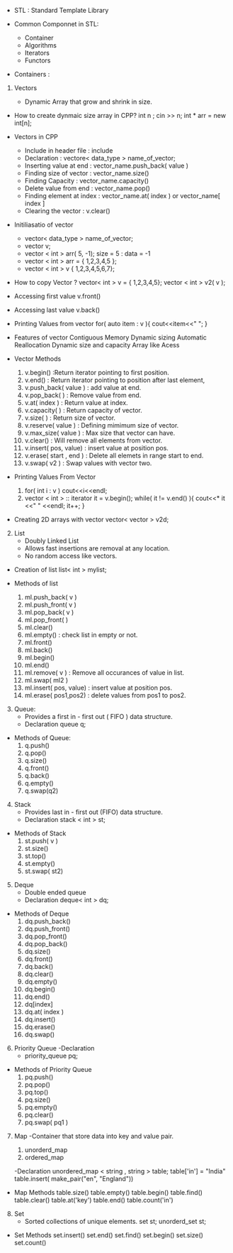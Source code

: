 - STL : Standard Template Library

- Common Componnet in STL:

  - Container
  - Algorithms
  - Iterators
  - Functors

- Containers :

1. Vectors

   - Dynamic Array that grow and shrink in size.

- How to create dynmaic size array in CPP?
  int n ;
  cin >> n;
  int \* arr = new int[n];

- Vectors in CPP

  - Include in header file : include<vector>
  - Declaration : vectore< data_type > name_of_vector;
  - Inserting value at end : vector_name.push_back( value )
  - Finding size of vector : vector_name.size()
  - Finding Capacity : vector_name.capacity()
  - Delete value from end : vector_name.pop()
  - Finding element at index : vector_name.at( index ) or vector_name[ index ]
  - Clearing the vector : v.clear()

- Initiliasatio of vector

  - vector< data_type > name_of_vector;
  - vector <int> v;
  - vector < int > arr( 5, -1); size = 5 : data = -1
  - vector < int > arr = { 1,2,3,4,5 };
  - vector < int > v { 1,2,3,4,5,6,7};

- How to copy Vector ?
  vector< int > v = { 1,2,3,4,5};
  vector < int > v2( v );

- Accessing first value v.front()
- Accessing last value v.back()

- Printing Values from vector
  for( auto item : v ){
  cout<<item<<" ";
  }

- Features of vector
  Contiguous Memory
  Dynamic sizing
  Automatic Reallocation
  Dynamic size and capacity
  Array like Acess

- Vector Methods

  1. v.begin() :Return iterator pointing to first position.
  2. v.end() : Return iterator pointing to position after last element,
  3. v.push_back( value ) : add value at end.
  4. v.pop_back( ) : Remove value from end.
  5. v.at( index ) : Return value at index.
  6. v.capacity( ) : Return capacity of vector.
  7. v.size( ) : Return size of vector.
  8. v.reserve( value ) : Defining mimimum size of vector.
  9. v.max_size( value ) : Max size that vector can have.
  10. v.clear() : Will remove all elements from vector.
  11. v.insert( pos, value) : insert value at position pos.
  12. v.erase( start , end ) : Delete all elemets in range start to end.
  13. v.swap( v2 ) : Swap values with vector two.

- Printing Values From Vector

  1. for( int i : v ) cout<<i<<endl;
  2. vector < int > :: iterator it = v.begin();
     while( it != v.end() ){
     cout<<\* it <<" " <<endl;
     it++;
     }

- Creating 2D arrays with vector
  vector< vector <int> > v2d;

2. List
   - Doubly Linked List
   - Allows fast insertions are removal at any location.
   - No random access like vectors.

- Creation of list
  list< int > mylist;

- Methods of list
  1. ml.push_back( v )
  2. ml.push_front( v )
  3. ml.pop_back( v )
  4. ml.pop_front( )
  5. ml.clear()
  6. ml.empty() : check list in empty or not.
  7. ml.front()
  8. ml.back()
  9. ml.begin()
  10. ml.end()
  11. ml.remove( v ) : Remove all occurances of value in list.
  12. ml.swap( ml2 )
  13. ml.insert( pos, value) : insert value at position pos.
  14. ml.erase( pos1,pos2) : delete values from pos1 to pos2.

3. Queue:
   - Provides a first in - first out ( FIFO ) data structure.
   - Declaration
     queue<int> q;

- Methods of Queue:
  1. q.push()
  2. q.pop()
  3. q.size()
  4. q.front()
  5. q.back()
  6. q.empty()
  7. q.swap(q2)

4. Stack
   - Provides last in - first out (FIFO) data structure.
   - Declaration
     stack < int > st;

- Methods of Stack
  1. st.push( v )
  2. st.size()
  3. st.top()
  4. st.empty()
  5. st.swap( st2)

5. Deque
   - Double ended queue
   - Declaration
     deque< int > dq;

- Methods of Deque
  1. dq.push_back()
  2. dq.push_front()
  3. dq.pop_front()
  4. dq.pop_back()
  5. dq.size()
  6. dq.front()
  7. dq.back()
  8. dq.clear()
  9. dq.empty()
  10. dq.begin()
  11. dq.end()
  12. dq[index]
  13. dq.at( index )
  14. dq.insert()
  15. dq.erase()
  16. dq.swap()

6. Priority Queue
   -Declaration
   - priority_queue<int> pq;

- Methods of Priority Queue
  1. pq.push()
  2. pq.pop()
  3. pq.top()
  4. pq.size()
  5. pq.empty()
  6. pq.clear()
  7. pq.swap( pq1 )

7. Map
   -Container that store data into key and value pair.

   1. unorderd_map
   2. ordered_map

   -Declaration
   unordered_map < string , string > table;
   table['in'] = "India"
   table.insert( make_pair("en", "England"))

- Map Methods
  table.size()
  table.empty()
  table.begin()
  table.find()
  table.clear()
  table.at('key')
  table.end()
  table.count('in')

8. Set
   - Sorted collections of unique elements.
     set<int> st;
     unorderd_set<int> st;

- Set Methods
  set.insert()
  set.end()
  set.find()
  set.begin()
  set.size()
  set.count()
